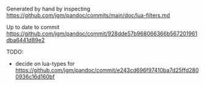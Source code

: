 Generated by hand by inspecting https://github.com/jgm/pandoc/commits/main/doc/lua-filters.md

Up to date to commit https://github.com/jgm/pandoc/commit/928dde57b968066366b567201961dba6441d89e2

TODO:

- decide on lua-types for https://github.com/jgm/pandoc/commit/e243cd696f97410ba7d25ffd2800936c16d160bf
